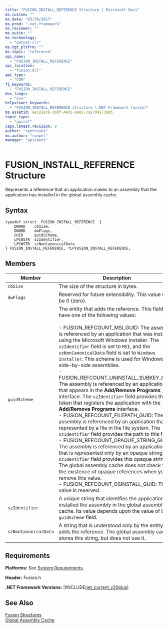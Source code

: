 ```yaml
---
title: "FUSION_INSTALL_REFERENCE Structure | Microsoft Docs"
ms.custom: ""
ms.date: "03/30/2017"
ms.prod: ".net-framework"
ms.reviewer: ""
ms.suite: ""
ms.technology: 
  - "dotnet-clr"
ms.tgt_pltfrm: ""
ms.topic: "reference"
api_name: 
  - "FUSION_INSTALL_REFERENCE"
api_location: 
  - "fusion.dll"
api_type: 
  - "COM"
f1_keywords: 
  - "FUSION_INSTALL_REFERENCE"
dev_langs: 
  - "C++"
helpviewer_keywords: 
  - "FUSION_INSTALL_REFERENCE structure [.NET Framework fusion]"
ms.assetid: ae181ec8-36bf-4ed1-9a02-ca27d417c80b
topic_type: 
  - "apiref"
caps.latest.revision: 9
author: "rpetrusha"
ms.author: "ronpet"
manager: "wpickett"
---
```

# FUSION_INSTALL_REFERENCE Structure
Represents a reference that an application makes to an assembly that the application has installed in the global assembly cache.  
  
## Syntax  
  
```  
typedef struct _FUSION_INSTALL_REFERENCE_ {  
    DWORD    cbSize,  
    DWORD    dwFlags,  
    GUID     guidScheme,  
    LPCWSTR  szIdentifier,  
    LPCWSTR  szNonCanonicalData  
} FUSION_INSTALL_REFERENCE, *LPFUSION_INSTALL_REFERENCE;  
```  
  
## Members  
  
|Member|Description|  
|------------|-----------------|  
|`cbSize`|The size of the structure in bytes.|  
|`dwFlags`|Reserved for future extensibility. This value must be 0 (zero).|  
|`guidScheme`|The entity that adds the reference. This field can have one of the following values:<br /><br /> -   FUSION_REFCOUNT_MSI_GUID: The assembly is referenced by an application that was installed using the Microsoft Windows Installer. The `szIdentifier` field is set to `MSI`, and the `szNonCanonicalData` field is set to `Windows Installer`. This scheme is used for Windows side-by-side assemblies.<br />-   FUSION_REFCOUNT_UNINSTALL_SUBKEY_GUID: The assembly is referenced by an application that appears in the **Add/Remove Programs** interface. The `szIdentifier` field provides the token that registers the application with the **Add/Remove Programs** interface.<br />-   FUSION_REFCOUNT_FILEPATH_GUID: The assembly is referenced by an application that is represented by a file in the file system. The `szIdentifier` field provides the path to this file.<br />-   FUSION_REFCOUNT_OPAQUE_STRING_GUID: The assembly is referenced by an application that is represented only by an opaque string. The `szIdentifier` field provides this opaque string. The global assembly cache does not check for the existence of opaque references when you remove this value.<br />-   FUSION_REFCOUNT_OSINSTALL_GUID: This value is reserved.|  
|`szIdentifier`|A unique string that identifies the application that installed the assembly in the global assembly cache. Its value depends upon the value of the `guidScheme` field.|  
|`szNonCanonicalData`|A string that is understood only by the entity that adds the reference. The global assembly cache stores this string, but does not use it.|  
  
## Requirements  
 **Platforms:** See [System Requirements](../../../../docs/framework/get-started/system-requirements.md).  
  
 **Header:** Fusion.h  
  
 **.NET Framework Versions:** [!INCLUDE[net_current_v20plus](../../../../includes/net-current-v20plus-md.md)]  
  
## See Also  
 [Fusion Structures](../../../../docs/framework/unmanaged-api/fusion/fusion-structures.md)   
 [Global Assembly Cache](../../../../docs/framework/app-domains/gac.md)